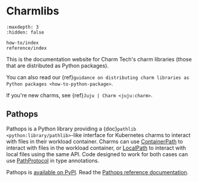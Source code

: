 # Charmlibs

```{toctree}
:maxdepth: 3
:hidden: false

how-to/index
reference/index
```

This is the documentation website for Charm Tech's charm libraries (those that are distributed as Python packages).

You can also read our {ref}`guidance on distributing charm libraries as Python packages <how-to-python-package>`.

If you're new charms, see {ref}`Juju | Charm <juju:charm>`.

## Pathops

Pathops is a Python library providing
a {doc}`pathlib <python:library/pathlib>`-like interface
for Kubernetes charms
to interact with files in their workload container.
Charms can use [ContainerPath](pathops.ContainerPath) to interact with files in the workload container,
or [LocalPath](pathops.LocalPath) to interact with local files using the same API.
Code designed to work for both cases can use [PathProtocol](pathops.PathProtocol) in type annotations.

Pathops is [available on PyPI](https://pypi.org/project/charmlibs-pathops). Read the [Pathops reference documentation](pathops).
